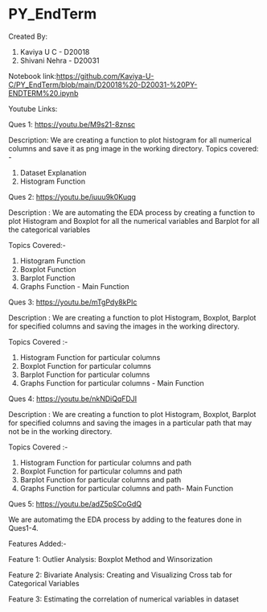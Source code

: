 # PY_EndTerm

Created By:
1. Kaviya U C - D20018
2. Shivani Nehra - D20031

Notebook link:https://github.com/Kaviya-U-C/PY_EndTerm/blob/main/D20018%20-D20031-%20PY-ENDTERM%20.ipynb

Youtube Links:

Ques 1: https://youtu.be/M9s21-8znsc

Description: 
We are creating a function to plot histogram for all numerical columns and save it as png image in the working directory. 
Topics covered: - 
1. Dataset Explanation 
2. Histogram Function

Ques 2: https://youtu.be/iuuu9k0Kuqg

Description :
We are automating the EDA process by creating a function to plot Histogram and Boxplot for all the numerical variables and Barplot for all the categorical variables

Topics Covered:-
1. Histogram Function 
2. Boxplot Function
3. Barplot Function 
4. Graphs Function - Main Function

Ques 3: https://youtu.be/mTgPdy8kPIc

Description :
We are creating a function to plot Histogram, Boxplot, Barplot for specified columns and saving the images in the working directory.

Topics Covered :-
1. Histogram Function for particular columns 
2. Boxplot Function for particular columns 
3. Barplot Function for particular columns 
4. Graphs Function for particular columns - Main Function


Ques 4: https://youtu.be/nkNDiQqFDJI

Description :
We are creating a function to plot Histogram, Boxplot, Barplot for specified columns and saving the images in a particular path that may not be in the working directory.

Topics Covered :-
1. Histogram Function for particular columns and path
2. Boxplot Function for particular columns and path
3. Barplot Function for particular columns and path
4. Graphs Function for particular columns and path- Main Function

Ques 5: https://youtu.be/adZ5pSCoGdQ

We are automatimg the EDA process by adding to the features done in Ques1-4.

Features Added:-

Feature 1: Outlier Analysis: Boxplot Method and Winsorization

Feature 2: Bivariate Analysis: Creating and Visualizing Cross tab for Categorical Variables

Feature 3: Estimating the correlation of numerical variables in dataset
